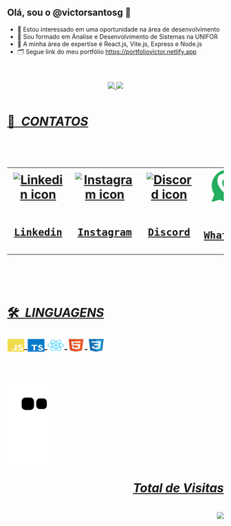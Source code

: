 ## Olá, sou o @victorsantosg 👋


- 👀 Estou interessado em uma oportunidade na área de desenvolvimento 
- 🌱 Sou formado em Ánalise e Desenvolvimento de Sistemas na UNIFOR
- 📘 A minha área de expertise é React.js, Vite.js, Express e Node.js
- 🗂 Segue link do meu portfólio https://portfoliovictor.netlify.app
<h1></h1>
<br>
<div align="center">
  <a href="https://github.com/victorsantosg">
  <img height="180em" src="https://github-readme-stats.vercel.app/api?username=victorsantosg&show_icons=true&theme=dark&include_all_commits=true&count_private=true"/>
  <img height="180em" src="https://github-readme-stats.vercel.app/api/top-langs/?username=victorsantosg&layout=compact&langs_count=7&theme=dark"/>
</div> 
 <br>
    
 <h1 align="left">
   
 📩&ensp;<i>CONTATOS</i> 
  
<br>
 
 <table align="center" align="right" height="279px" border: "border-width">
  <tr>
    <td align="center">
       <a  href="https://www.linkedin.com/in/victor-santos-0a86021b7"/><img src="https://skillicons.dev/icons?i=linkedin" width="65px" alt="Linkedin icon"/></a><br><br>
      <sub>
        <b>
          <pre>Linkedin</pre>
        </b>
      </sub>
    </td>
    <td align="center">
      <a  href="https://www.instagram.com/victorsantosgp/"><img src="https://skillicons.dev/icons?i=instagram"  width="65px" alt=" Instagram icon"/></a><br><br>
      <sub>
        <b>
          <pre>Instagram</pre>
        </b>
      </sub>
    </td>
    <td align="center">
     <a  href="https://discord.com/Victorgp_#7554"><img src="https://skillicons.dev/icons?i=discord"  width="65px" alt=" Discord icon"/></a><br><br>
      <sub>
        <b>
          <pre>Discord</pre>
        </b>
      </sub>
    </td>
        <td align="center">
        <a href="https://api.whatsapp.com/send?phone=5585999556385&text=Ol%C3%A1!%20Gostaria%20de%20conversar%20contigo."><img src="https://github.com/MaiaraSanto/MaiaraSanto/blob/main/wat.png" width="75px" alt=" whatsapp icon"/></a><br><br>
      <sub>
        <b>
          <pre>WhatsApp</pre>
        </b>
      </sub>
    </td>
    <td align="center">
      <a href="https://is.gd/victorsantosgp"><img src="https://github.com/MaiaraSanto/MaiaraSanto/blob/main/telegram.png" width="75px" alt=" Telegram icon"/></a><br><br>
      <sub>
        <b>
          <pre>Telegram</pre>
        </b>
      </sub>
    </td>
    <td align="center">
     <a href=mailto:victoorsaantos16@gmail.com><img src="https://github.com/MaiaraSanto/MaiaraSanto/blob/main/gmail.png" width="75px" alt=" gmail icon"/></a><br><br>
      <sub>
        <b>
          <pre>Gmail</pre>
        </b>
      </sub>
    </td>
    </td>
  </tr>
</table>

 <h1 align="left">

  🛠️&ensp;<i>LINGUAGENS</i>
  
<div style="display: inline_block">
  <img align="center" alt="Rafa-Js" height="30" width="40" src="https://raw.githubusercontent.com/devicons/devicon/master/icons/javascript/javascript-plain.svg">
  <img align="center" alt="Rafa-Ts" height="30" width="40" src="https://raw.githubusercontent.com/devicons/devicon/master/icons/typescript/typescript-plain.svg">
  <img align="center" alt="Rafa-React" height="30" width="40" src="https://raw.githubusercontent.com/devicons/devicon/master/icons/react/react-original.svg">
  <img align="center" alt="Rafa-HTML" height="30" width="40" src="https://raw.githubusercontent.com/devicons/devicon/master/icons/html5/html5-original.svg">
  <img align="center" alt="Rafa-CSS" height="30" width="40" src="https://raw.githubusercontent.com/devicons/devicon/master/icons/css3/css3-original.svg">
</div>
<br>
 <h1 align="left">

![Snake animation](https://github.com/victorsantosg/victorsantosg/blob/output/github-contribution-grid-snake.svg)


 <p align="end"> <i> Total de Visitas</i>
   <p align="end">
   <img alingn="end"src="https://profile-counter.glitch.me/victorsantosg/count.svg" />   
     
